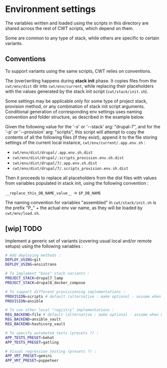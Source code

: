 # Environment settings

The variables written and loaded using the scripts in this directory are shared across the rest of CWT scripts, which depend on them.

Some are common to any type of stack, while others are specific to certain variants.

## Conventions

To support variants using the same scripts, CWT relies on conventions.

The (over)writing happens during **stack init** phase. It copies files from the `cwt/env/dist` dir into `cwt/env/current`, while replacing their placeholders with the values generated by the stack init script (`cwt/stack/init.sh`).

Some settings may be applicable only for some type of project stack, provision method, or any combination of stack init script arguments. Conditional generation of corresponding env settings uses naming convention and folder structure, as described in the example below.

Given the following value for the '-s' or '--stack' arg: "drupal-7", and for the '-p' or '--provision' arg: "scripts", this script will attempt to copy the contents of all the following files (if they exist), append it to the file storing settings of the current local instance, `cwt/env/current/.app.env.sh` :

- `cwt/env/dist/drupal/.app.env.sh.dist`
- `cwt/env/dist/drupal/.scripts_provision.env.sh.dist`
- `cwt/env/dist/drupal/7/.app.env.sh.dist`
- `cwt/env/dist/drupal/7/.scripts_provision.env.sh.dist`

Then it proceeds to replace all placeholders from the dist files with values from variables populated in stack init, using the following convention :

`__replace_this_DB_NAME_value__` -> `$P_DB_NAME`

The naming convention for variables "assembled" in `cwt/stack/init.sh` is the prefix "P_" + the actual env var name, as they will be loaded by `cwt/env/load.sh`.

## [wip] TODO

Implement a generic set of variants (covering usual local and/or remote setups) using the following variables :

```sh
# Add deploying methods :
DEPLOY_USING=git
DEPLOY_USING=ansistrano

# To implement "base" stack variants :
PROJECT_STACK=drupal7_lamp
PROJECT_STACK=drupal8_docker_compose

# To support different provisionning implementations :
PROVISION=scripts # default (alternative : make optional - assume when undefined or empty)
PROVISION=ansible

# To use other local "registry" implementations :
REG_BACKEND=file # default (alternative : make optional - assume when undefined or empty)
REG_BACKEND=ansible_vault
REG_BACKEND=hashicorp_vault

# To specify automated tests (presets ?) :
APP_TESTS_PRESET=behat
APP_TESTS_PRESET=gatling

# Visual regression testing (presets ?) :
APP_VRT_PRESET=gemini
APP_VRT_PRESET=puppeteer
```

